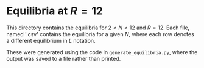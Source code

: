 
# Equilibria at $R = 12$

This directory contains the equilibria for $2 < N < 12$ and $R = 12$. Each file, named '<N>.csv' contains the equilibria for a given $N$, where each row denotes a different equilibrium in $L$ notation.

These were generated using the code in `generate_equilibria.py`, where the output was saved to a file rather than printed.
        